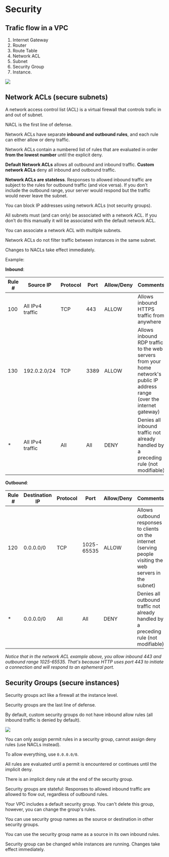 # Security

## Trafic flow in a VPC

1. Internet Gateway
2. Router
3. Route Table
4. Network ACL
5. Subnet
6. Security Group
7. Instance.

![](https://jayendrapatil.com/wp-content/uploads/2016/03/security-diagram.png)


## Network ACLs (secure subnets)

A network access control list (ACL) is a virtual firewall that controls trafic in and out of subnet.

NACL is the first line of defense.

Network ACLs have separate **inbound and outbound rules**, and each rule can either allow or deny traffic.

Network ACLs contain a numbered list of rules that are evaluated in order **from the lowest number** until the explicit deny.

**Default Network ACLs** allows all outbound and inbound traffic. **Custom network ACLs** deny all inbound and outbound traffic.

**Network ACLs are stateless**. Responses to allowed inbound traffic are subject to the rules for outbound traffic (and vice versa). If you don't include the outbound range, your server would respond but the traffic would never leave the subnet.

You can block IP addresses using network ACLs (not security groups).

All subnets must (and can only) be associated with a network ACL. If you don’t do this manually it will be associated with the default network ACL.

You can associate a network ACL with multiple subnets.

Network ACLs do not filter traffic between instances in the same subnet.

Changes to NACLs take effect immediately.

Example:

**Inbound**:

| Rule # | Source IP | Protocol | Port | Allow/Deny | Comments |
|---|---|---|---|---|---|
| 100 | All  IPv4 traffic | TCP | 443 | ALLOW | Allows  inbound HTTPS traffic from anywhere |
| 130 | 192.0.2.0/24 | TCP | 3389 | ALLOW | Allows  inbound RDP traffic to the web servers from your home network's public IP  address range (over the internet gateway) |
| * | All  IPv4 traffic | All | All | DENY | Denies  all inbound traffic not already handled by a preceding rule (not modifiable) |


**Outbound**:

| Rule # | Destination IP | Protocol | Port | Allow/Deny | Comments |
|---|---|---|---|---|---|
| 120 | 0.0.0.0/0 | TCP | 1025-65535 | ALLOW | Allows  outbound responses to clients on the internet (serving people visiting the  web servers in the subnet) |
| * | 0.0.0.0/0 | All | All | DENY | Denies  all outbound traffic not already handled by a preceding rule (not modifiable) |

*Notice that in the network ACL example above, you allow inbound 443 and outbound range 1025-65535. That's because HTTP uses port 443 to initiate a connection and will respond to an ephemeral port.*


## Security Groups (secure instances)

Security groups act like a firewall at the instance level.

Security groups are the last line of defense.

By default, custom security groups do not have inbound allow rules (all inbound traffic is denied by default).

![](https://sysdig.com/wp-content/uploads/AWS_Security_Groups_Rules_Details.png)

You can only assign permit rules in a security group, cannot assign deny rules (use NACLs instead).

To allow everything, use `0.0.0.0/0`.

All rules are evaluated until a permit is encountered or continues until the implicit deny.

There is an implicit deny rule at the end of the security group.

Security groups are stateful: Responses to allowed inbound traffic are allowed to flow out, regardless of outbound rules.

Your VPC includes a default security group. You can't delete this group, however, you can change the group's rules.

You can use security group names as the source or destination in other security groups.

You can use the security group name as a source in its own inbound rules.

Security group can be changed while instances are running. Changes take effect immediately.
